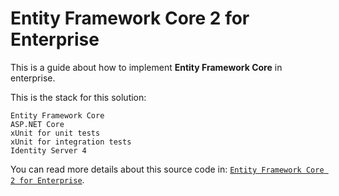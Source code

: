 # Entity Framework Core 2 for Enterprise

This is a guide about how to implement **Entity Framework Core** in enterprise.

This is the stack for this solution:

	Entity Framework Core
	ASP.NET Core
	xUnit for unit tests
	xUnit for integration tests
	Identity Server 4

You can read more details about this source code in: [`Entity Framework Core 2 for Enterprise`](https://www.codeproject.com/Articles/1160586/Entity-Framework-Core-for-Enterprise).
